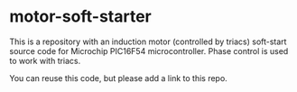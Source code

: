 # motor-soft-starter

This is a repository with an induction motor (controlled by triacs) soft-start source code for Microchip PIC16F54 microcontroller. Phase control is used to work with triacs.

You can reuse this code, but please add a link to this repo.
